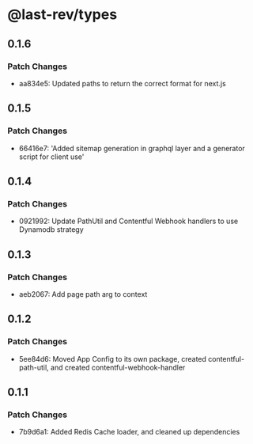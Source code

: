 # @last-rev/types

## 0.1.6

### Patch Changes

- aa834e5: Updated paths to return the correct format for next.js

## 0.1.5

### Patch Changes

- 66416e7: 'Added sitemap generation in graphql layer and a generator script for client use'

## 0.1.4

### Patch Changes

- 0921992: Update PathUtil and Contentful Webhook handlers to use Dynamodb strategy

## 0.1.3

### Patch Changes

- aeb2067: Add page path arg to context

## 0.1.2

### Patch Changes

- 5ee84d6: Moved App Config to its own package, created contentful-path-util, and created contentful-webhook-handler

## 0.1.1

### Patch Changes

- 7b9d6a1: Added Redis Cache loader, and cleaned up dependencies
